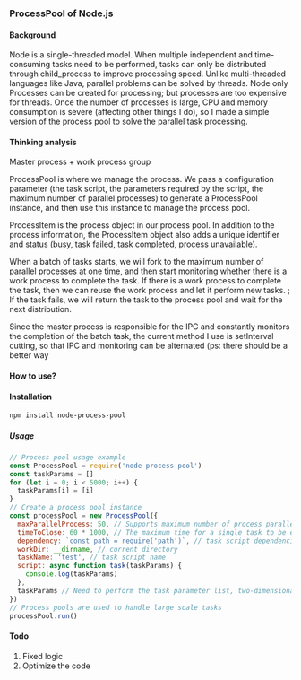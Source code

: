### ProcessPool of Node.js 

#### Background

Node is a single-threaded model. When multiple independent and time-consuming tasks need to be performed, tasks can only be distributed through child_process to improve processing speed. Unlike multi-threaded languages like Java, parallel problems can be solved by threads. Node only Processes can be created for processing; but processes are too expensive for threads. Once the number of processes is large, CPU and memory consumption is severe (affecting other things I do), so I made a simple version of the process pool to solve the parallel task processing.

#### Thinking analysis

Master process + work process group

ProcessPool is where we manage the process. We pass a configuration parameter (the task script, the parameters required by the script, the maximum number of parallel processes) to generate a ProcessPool instance, and then use this instance to manage the process pool.

ProcessItem is the process object in our process pool. In addition to the process information, the ProcessItem object also adds a unique identifier and status (busy, task failed, task completed, process unavailable).

When a batch of tasks starts, we will fork to the maximum number of parallel processes at one time, and then start monitoring whether there is a work process to complete the task. If there is a work process to complete the task, then we can reuse the work process and let it perform new tasks. ; If the task fails, we will return the task to the process pool and wait for the next distribution.

Since the master process is responsible for the IPC and constantly monitors the completion of the batch task, the current method I use is setInterval cutting, so that IPC and monitoring can be alternated (ps: there should be a better way

#### How to use?

#### Installation

```bash
npm install node-process-pool
```

##### Usage

```js
// Process pool usage example
const ProcessPool = require('node-process-pool')
const taskParams = []
for (let i = 0; i < 5000; i++) {
  taskParams[i] = [i]
}
// Create a process pool instance
const processPool = new ProcessPool({
  maxParallelProcess: 50, // Supports maximum number of process parallelism
  timeToClose: 60 * 1000, // The maximum time for a single task to be executed
  dependency: `const path = require('path')`, // task script dependencies
  workDir: __dirname, // current directory
  taskName: 'test', // task script name
  script: async function task(taskParams) {
    console.log(taskParams)
  },
  taskParams // Need to perform the task parameter list, two-dimensional array
})
// Process pools are used to handle large scale tasks
processPool.run()
```

#### Todo

1. Fixed logic
2. Optimize the code